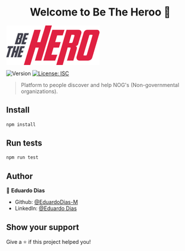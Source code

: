 <h1 align="center">Welcome to Be The Heroo 👋</h1>

<img alt="Be The Hero" src="./promotional/logo.png" align="center"/>

<p>
  <img alt="Version" src="https://img.shields.io/badge/version-1.0.0-blue.svg?cacheSeconds=2592000" />
  <a href="#" target="_blank">
    <img alt="License: ISC" src="https://img.shields.io/badge/License-ISC-yellow.svg" />
  </a>
</p>

> Platform to people discover and help NOG's (Non-governmental organizations).

## Install

```sh
npm install
```

## Run tests

```sh
npm run test
```

## Author

👤 **Eduardo Dias**

* Github: [@EduardoDias-M](https://github.com/EduardoDias-M)
* LinkedIn: [@Eduardo Dias](https://www.linkedin.com/in/eduardo-dias-680903152/)

## Show your support

Give a ⭐️ if this project helped you!

